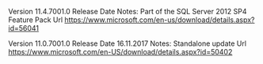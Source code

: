 Version 11.4.7001.0
Release Date
Notes: Part of the SQL Server 2012 SP4 Feature Pack
Url https://www.microsoft.com/en-us/download/details.aspx?id=56041

Version 11.0.7001.0 
Release Date 16.11.2017
Notes: Standalone update
Url https://www.microsoft.com/en-US/download/details.aspx?id=50402

